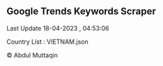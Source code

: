 

## Google Trends Keywords Scraper 
 
Last Update 18-04-2023 , 04:53:06

Country List :
VIETNAM.json



© Abdul Muttaqin 
